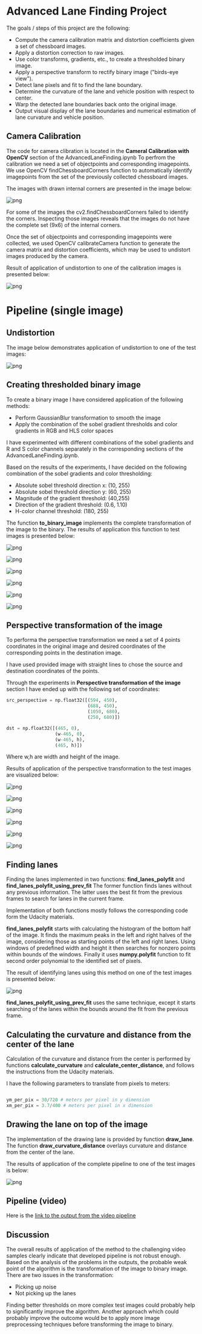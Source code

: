# Advanced Lane Finding Project

The goals / steps of this project are the following:

- Compute the camera calibration matrix and distortion coefficients given a set of chessboard images.
- Apply a distortion correction to raw images.
- Use color transforms, gradients, etc., to create a thresholded binary image.
- Apply a perspective transform to rectify binary image ("birds-eye view").
- Detect lane pixels and fit to find the lane boundary.
- Determine the curvature of the lane and vehicle position with respect to center.
- Warp the detected lane boundaries back onto the original image.
- Output visual display of the lane boundaries and numerical estimation of lane curvature and vehicle position.

## Camera Calibration

The code for camera clibration is located in the **Cameral Calibration with OpenCV** section of the AdvancedLaneFinding.ipynb
To perfrom the calibration we need a set of objectpoints and corresponding imagepoints. We use OpenCV findChessboardCorners
function to automatically identify imagepoints from the set of the previously collected chessboard images.

The images with drawn internal corners are presented in the image below:


![png](./output_images/output_2_1.png)


For some of the images the cv2.findChessboardCorners failed to identify the corners.
Inspecting those images reveals that the images do not have the complete set (9x6) of the internal corners.

Once the set of objectpoints and corresponding imagepoints were collected, we used OpenCV calibrateCamera function
to generate the camera matrix and distortion coefficients, which may be used to undistort images produced by the camera.

Result of application of undistortion to one of the calibration images is presented below:


![png](./output_images/output_5_1.png)


# Pipeline (single image)

## Undistortion

The image below demonstrates application of undistortion to one of the test images:

![png](./output_images/output_8_1.png)


## Creating thresholded binary image

To create a binary image I have considered application of the following methods:

- Perform GaussianBlur transformation to smooth the image
- Apply the combination of the sobel gradient thresholds and color gradients in RGB and HLS color spaces

I have experimented with different combinations of the sobel gradients and R and S color channels separately in the corresponding
sections of the AdvancedLaneFinding.ipynb.

Based on the results of the experiments, I have decided on the following combination of the sobel gradients and color thresholding:

- Absolute sobel threshold direction x: (10, 255)
- Absolute sobel threshold direction y: (60, 255)
- Magnitude of the gradient threshold: (40,255)
- Direction of the gradient threshold: (0.6, 1.10)
- H-color channel threshold: (180, 255)

The function **to_binary_image** implements the complete transformation of the image to the binary.
The results of application this function to test images is presented below:

![png](./output_images/output_26_0.png)



![png](./output_images/output_26_1.png)



![png](./output_images/output_26_2.png)



![png](./output_images/output_26_3.png)



![png](./output_images/output_26_4.png)



![png](./output_images/output_26_5.png)


## Perspective transformation of the image

To performa the perspective transformation we need a set of 4 points coordinates in the original image and
desired coordinates of the corresponding points in the destination image.

I have used provided image with straight lines to chose the source and destination coordinates of the points.

Through the experiments in **Perspective transformation of the image** section I have ended up with the following
set of coordinates:


```python
src_perspective = np.float32([(594, 450),
                              (688, 450),
                              (1050, 680),
                              (250, 680)])

dst = np.float32([(465, 0),
                  (w-465, 0),
                  (w-465, h),
                  (465, h)])

```

Where w,h are width and height of the image.

Results of application of the perspective transformation to the test images are visualized below:


![png](./output_images/output_31_0.png)



![png](./output_images/output_31_1.png)



![png](./output_images/output_31_2.png)



![png](./output_images/output_31_3.png)



![png](./output_images/output_31_4.png)



![png](./output_images/output_31_5.png)


## Finding lanes

Finding the lanes implemented in two functions: **find_lanes_polyfit** and **find_lanes_polyfit_using_prev_fit**
The former function finds lanes without any previous information. The latter uses the best fit from the previous frames
to search for lanes in the current frame.

Implementation of both functions mostly follows the corresponding code form the Udacity materials.

**find_lanes_polyfit** starts with calculating the histogram of the bottom half of the image. It finds the maximum peaks
in the left and right halves of the image, considering those as starting points of the left and right lanes. Using windows
of predefined width and height it then searches for nonzero points within bounds of the windows. Finally it uses **numpy.polyfit**
function to fit second order polynomial to the identified set of pixels.

The result of identifying lanes using this method on one of the test images is presented below:

![png](./output_images/output_38_0.png)


**find_lanes_polyfit_using_prev_fit** uses the same technique, except it starts searching of the lanes within the bounds around the fit from
the previous frame.



## Calculating the curvature and distance from the center of the lane


Calculation of the curvature and distance from the center is performed by functions **calculate_curvature**
and **calculate_center_distance**, and follows the instructions from the Udacity materials.

I have the following parameters to translate from pixels to meters:

```python

ym_per_pix = 30/720 # meters per pixel in y dimension
xm_per_pix = 3.7/400 # meters per pixel in x dimension

```

## Drawing the lane on top of the image

The implementation of the drawing lane is provided by function **draw_lane**.
The function **draw_curvature_distance** overlays curvature and distance from the center of the lane.

The results of application of the complete pipeline to one of the test images is below:

![png](./output_images/output_44_1.png)

## Pipeline (video)

Here is the [link to the output from the video pipeline](project_video_output.mp4)

## Discussion

The overall results of application of the method to the challenging video samples clearly indicate that developed pipeline is not
robust enough. Based on the analysis of the problems in the outputs, the probable weak point of the algorithm is the transformation
of the image to binary image. There are two issues in the transformation:

- Picking up noise
- Not picking up the lanes

Finding better thresholds on more complex test images could probably help to significantly improve the algorithm.
Another approach which could probably improve the outcome would be to apply more image preprocessing techniques before
transforming the image to binary.

